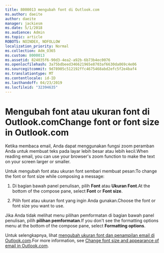 ```yaml
---
title: 8000013 mengubah font di Outlook.com
ms.author: daeite
author: daeite
manager: jackiesm
ms.date: 5/1/2018
ms.audience: Admin
ms.topic: article
ROBOTS: NOINDEX, NOFOLLOW
localization_priority: Normal
ms.collection: Adm_O365
ms.custom: 8000013
ms.assetid: 824035f6-90d3-4ea2-a92b-6b73b4ec0076
ms.openlocfilehash: 3a75bdbeed346621965e8703af6630da069c4e06
ms.sourcegitcommit: 9d78905c512192ffc4675468abd2efc5f2e4baf4
ms.translationtype: MT
ms.contentlocale: id-ID
ms.lasthandoff: 04/23/2019
ms.locfileid: "32394635"
---
```

# <a name="change-font-or-font-size-in-outlookcom"></a><span data-ttu-id="7c968-102">Mengubah font atau ukuran font di Outlook.com</span><span class="sxs-lookup"><span data-stu-id="7c968-102">Change font or font size in Outlook.com</span></span>

<span data-ttu-id="7c968-103">Ketika membaca email, Anda dapat menggunakan fungsi zoom peramban Anda untuk membuat teks pada layar lebih besar atau lebih kecil.</span><span class="sxs-lookup"><span data-stu-id="7c968-103">When reading email, you can use your browser's zoom function to make the text on your screen larger or smaller.</span></span>
  
<span data-ttu-id="7c968-104">Untuk mengubah font atau ukuran font sembari membuat pesan:</span><span class="sxs-lookup"><span data-stu-id="7c968-104">To change the font or font size while composing a message:</span></span>
  
1. <span data-ttu-id="7c968-105">Di bagian bawah panel penulisan, pilih **Font** atau **Ukuran Font**.</span><span class="sxs-lookup"><span data-stu-id="7c968-105">At the bottom of the compose pane, select **Font** or **Font size**.</span></span>
    
2. <span data-ttu-id="7c968-106">Pilih font atau ukuran font yang ingin Anda gunakan.</span><span class="sxs-lookup"><span data-stu-id="7c968-106">Choose the font or font size you want to use.</span></span>
    
<span data-ttu-id="7c968-107">Jika Anda tidak melihat menu pilihan pemformatan di bagian bawah panel penulisan, pilih **pilihan pemformatan**.</span><span class="sxs-lookup"><span data-stu-id="7c968-107">If you don't see the formatting options menu at the bottom of the compose pane, select **Formatting options**.</span></span>
  
<span data-ttu-id="7c968-108">Untuk selengkapnya, lihat [mengubah ukuran font dan penampilan email di Outlook.com](https://go.microsoft.com/fwlink/p/?linkid=873130).</span><span class="sxs-lookup"><span data-stu-id="7c968-108">For more information, see [Change font size and appearance of email in Outlook.com](https://go.microsoft.com/fwlink/p/?linkid=873130).</span></span>
  


